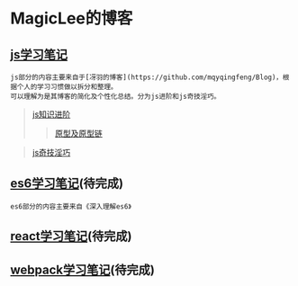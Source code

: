# MagicLee的博客

## [js学习笔记]()
```
js部分的内容主要来自于[冴羽的博客](https://github.com/mqyqingfeng/Blog)，根据个人的学习习惯做以拆分和整理。
可以理解为是其博客的简化及个性化总结。分为js进阶和js奇技淫巧。
```
>[js知识进阶](https://github.com/MagicLeeW/Blog/issues/1)
>>[原型及原型链](https://github.com/MagicLeeW/Blog/edit/master/js%E5%AD%A6%E4%B9%A0%E7%AC%94%E8%AE%B0/%E5%8E%9F%E5%9E%8B%E5%8F%8A%E5%8E%9F%E5%9E%8B%E9%93%BE.md)

>[js奇技淫巧](https://github.com/MagicLeeW/Blog/issues/2)


## [es6学习笔记]()(待完成)
```
es6部分的内容主要来自《深入理解es6》
```

## [react学习笔记]()(待完成)

## [webpack学习笔记]()(待完成)
